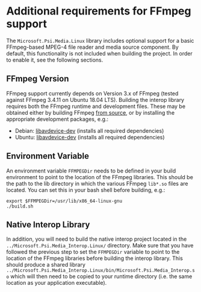 # Additional requirements for FFmpeg support

The `Microsoft.Psi.Media.Linux` library includes optional support for a basic FFmpeg-based MPEG-4 file reader and media source component. By default, this functionality is not included when building the project. In order to enable it, see the following sections.

## FFmpeg Version
FFmpeg support currently depends on Version 3.x of FFmpeg (tested against FFmpeg 3.4.11 on Ubuntu 18.04 LTS). Building the interop library requires both the FFmpeg runtime and development files. These may be obtained either by building FFmpeg [from source](http://ffmpeg.org/releases/), or by installing the appropriate development packages, e.g.:
  - Debian: [libavdevice-dev](https://packages.debian.org/stretch/libavdevice-dev) (installs all required dependencies)
  - Ubuntu: [libavdevice-dev](https://packages.ubuntu.com/bionic/libavdevice-dev) (installs all required dependencies)
 

## Environment Variable
An environment variable `FFMPEGDir` needs to be defined in your build environment to point to the location of the FFmpeg libraries. This should be the path to the lib directory in which the various FFmpeg `lib*.so` files are located. You can set this in your bash shell before building, e.g.:
```
export $FFMPEGDir=/usr/lib/x86_64-linux-gnu
./build.sh
```

## Native Interop Library
In addition, you will need to build the native interop project located in the `../Microsoft.Psi.Media_Interop.Linux/` directory. Make sure that you have followed the previous step to set the `FFMPEGDir` variable to point to the location of the FFmpeg libraries before building the interop library. This should produce a shared library `../Microsoft.Psi.Media_Interop.Linux/bin/Microsoft.Psi.Media_Interop.so` which will then need to be copied to your runtime directory (i.e. the same location as your application executable).
